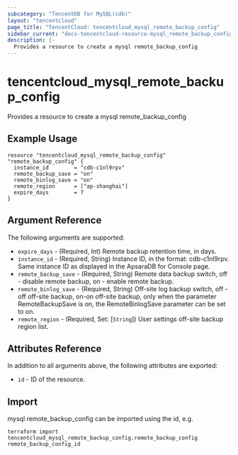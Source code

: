 ```yaml
---
subcategory: "TencentDB for MySQL(cdb)"
layout: "tencentcloud"
page_title: "TencentCloud: tencentcloud_mysql_remote_backup_config"
sidebar_current: "docs-tencentcloud-resource-mysql_remote_backup_config"
description: |-
  Provides a resource to create a mysql remote_backup_config
---
```


# tencentcloud_mysql_remote_backup_config

Provides a resource to create a mysql remote_backup_config

## Example Usage

```hcl
resource "tencentcloud_mysql_remote_backup_config" "remote_backup_config" {
  instance_id        = "cdb-c1nl9rpv"
  remote_backup_save = "on"
  remote_binlog_save = "on"
  remote_region      = ["ap-shanghai"]
  expire_days        = 7
}
```

## Argument Reference

The following arguments are supported:

* `expire_days` - (Required, Int) Remote backup retention time, in days.
* `instance_id` - (Required, String) Instance ID, in the format: cdb-c1nl9rpv. Same instance ID as displayed in the ApsaraDB for Console page.
* `remote_backup_save` - (Required, String) Remote data backup switch, off - disable remote backup, on - enable remote backup.
* `remote_binlog_save` - (Required, String) Off-site log backup switch, off - off off-site backup, on-on off-site backup, only when the parameter RemoteBackupSave is on, the RemoteBinlogSave parameter can be set to on.
* `remote_region` - (Required, Set: [`String`]) User settings off-site backup region list.

## Attributes Reference

In addition to all arguments above, the following attributes are exported:

* `id` - ID of the resource.



## Import

mysql remote_backup_config can be imported using the id, e.g.

```
terraform import tencentcloud_mysql_remote_backup_config.remote_backup_config remote_backup_config_id
```

